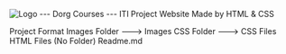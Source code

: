 ![Logo](https://github.com/user-attachments/assets/fc68cf5e-6cb3-4491-80b7-8ea1f2a68612)
--- Dorg Courses ---
ITI Project Website Made by HTML & CSS

Project Format
Images Folder ---> Images
CSS Folder ---> CSS Files
HTML Files (No Folder)
Readme.md
